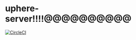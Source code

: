 # uphere-server!!!!@@@@@@@@@@

[![CircleCI](https://circleci.com/gh/uphere2017/uphere-server/tree/master.svg?style=svg)](https://circleci.com/gh/uphere2017/uphere-server/tree/master)
